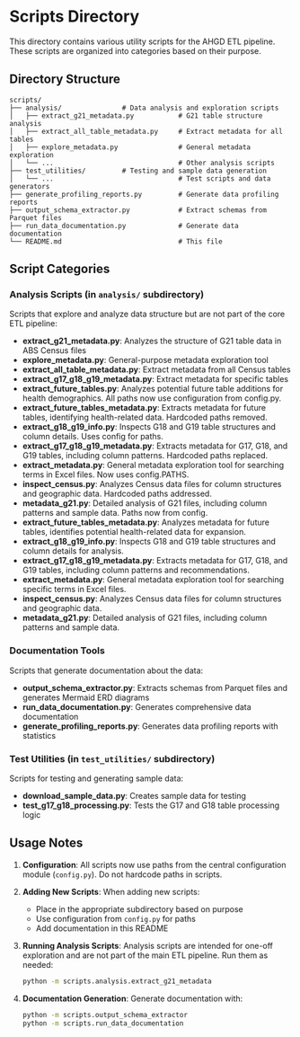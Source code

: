 # Scripts Directory

This directory contains various utility scripts for the AHGD ETL pipeline. These scripts are organized into categories based on their purpose.

## Directory Structure

```
scripts/
├── analysis/               # Data analysis and exploration scripts
│   ├── extract_g21_metadata.py           # G21 table structure analysis
│   ├── extract_all_table_metadata.py     # Extract metadata for all tables
│   ├── explore_metadata.py               # General metadata exploration
│   └── ...                               # Other analysis scripts
├── test_utilities/         # Testing and sample data generation
│   └── ...                               # Test scripts and data generators
├── generate_profiling_reports.py         # Generate data profiling reports
├── output_schema_extractor.py            # Extract schemas from Parquet files
├── run_data_documentation.py             # Generate data documentation
└── README.md                             # This file
```

## Script Categories

### Analysis Scripts (in `analysis/` subdirectory)

Scripts that explore and analyze data structure but are not part of the core ETL pipeline:

- **extract_g21_metadata.py**: Analyzes the structure of G21 table data in ABS Census files
- **explore_metadata.py**: General-purpose metadata exploration tool
- **extract_all_table_metadata.py**: Extract metadata from all Census tables
- **extract_g17_g18_g19_metadata.py**: Extract metadata for specific tables
- **extract_future_tables.py**: Analyzes potential future table additions for health demographics. All paths now use configuration from config.py.
- **extract_future_tables_metadata.py**: Extracts metadata for future tables, identifying health-related data. Hardcoded paths removed.
- **extract_g18_g19_info.py**: Inspects G18 and G19 table structures and column details. Uses config for paths.
- **extract_g17_g18_g19_metadata.py**: Extracts metadata for G17, G18, and G19 tables, including column patterns. Hardcoded paths replaced.
- **extract_metadata.py**: General metadata exploration tool for searching terms in Excel files. Now uses config.PATHS.
- **inspect_census.py**: Analyzes Census data files for column structures and geographic data. Hardcoded paths addressed.
- **metadata_g21.py**: Detailed analysis of G21 files, including column patterns and sample data. Paths now from config.
- **extract_future_tables_metadata.py**: Analyzes metadata for future tables, identifies potential health-related data for expansion.
- **extract_g18_g19_info.py**: Inspects G18 and G19 table structures and column details for analysis.
- **extract_g17_g18_g19_metadata.py**: Extracts metadata for G17, G18, and G19 tables, including column patterns and recommendations.
- **extract_metadata.py**: General metadata exploration tool for searching specific terms in Excel files.
- **inspect_census.py**: Analyzes Census data files for column structures and geographic data.
- **metadata_g21.py**: Detailed analysis of G21 files, including column patterns and sample data.

### Documentation Tools

Scripts that generate documentation about the data:

- **output_schema_extractor.py**: Extracts schemas from Parquet files and generates Mermaid ERD diagrams
- **run_data_documentation.py**: Generates comprehensive data documentation
- **generate_profiling_reports.py**: Generates data profiling reports with statistics

### Test Utilities (in `test_utilities/` subdirectory)

Scripts for testing and generating sample data:

- **download_sample_data.py**: Creates sample data for testing
- **test_g17_g18_processing.py**: Tests the G17 and G18 table processing logic

## Usage Notes

1. **Configuration**: All scripts now use paths from the central configuration module (`config.py`). Do not hardcode paths in scripts.

2. **Adding New Scripts**: When adding new scripts:
   - Place in the appropriate subdirectory based on purpose
   - Use configuration from `config.py` for paths
   - Add documentation in this README

3. **Running Analysis Scripts**: Analysis scripts are intended for one-off exploration and are not part of the main ETL pipeline. Run them as needed:
   ```bash
   python -m scripts.analysis.extract_g21_metadata
   ```

4. **Documentation Generation**: Generate documentation with:
   ```bash
   python -m scripts.output_schema_extractor
   python -m scripts.run_data_documentation
   ``` 